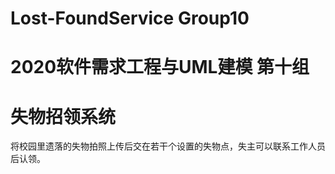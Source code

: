 # Lost-FoundService Group10 
# 2020软件需求工程与UML建模  第十组

失物招领系统
===

将校园里遗落的失物拍照上传后交在若干个设置的失物点，失主可以联系工作人员后认领。 

